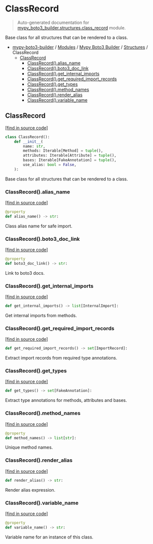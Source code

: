 # ClassRecord

> Auto-generated documentation for [mypy_boto3_builder.structures.class_record](https://github.com/vemel/mypy_boto3_builder/blob/main/mypy_boto3_builder/structures/class_record.py) module.

Base class for all structures that can be rendered to a class.

- [mypy-boto3-builder](../../README.md#mypy_boto3_builder) / [Modules](../../MODULES.md#mypy-boto3-builder-modules) / [Mypy Boto3 Builder](../index.md#mypy-boto3-builder) / [Structures](index.md#structures) / ClassRecord
    - [ClassRecord](#classrecord)
        - [ClassRecord().alias_name](#classrecordalias_name)
        - [ClassRecord().boto3_doc_link](#classrecordboto3_doc_link)
        - [ClassRecord().get_internal_imports](#classrecordget_internal_imports)
        - [ClassRecord().get_required_import_records](#classrecordget_required_import_records)
        - [ClassRecord().get_types](#classrecordget_types)
        - [ClassRecord().method_names](#classrecordmethod_names)
        - [ClassRecord().render_alias](#classrecordrender_alias)
        - [ClassRecord().variable_name](#classrecordvariable_name)

## ClassRecord

[[find in source code]](https://github.com/vemel/mypy_boto3_builder/blob/main/mypy_boto3_builder/structures/class_record.py#L15)

```python
class ClassRecord():
    def __init__(
        name: str,
        methods: Iterable[Method] = tuple(),
        attributes: Iterable[Attribute] = tuple(),
        bases: Iterable[FakeAnnotation] = tuple(),
        use_alias: bool = False,
    ):
```

Base class for all structures that can be rendered to a class.

### ClassRecord().alias_name

[[find in source code]](https://github.com/vemel/mypy_boto3_builder/blob/main/mypy_boto3_builder/structures/class_record.py#L44)

```python
@property
def alias_name() -> str:
```

Class alias name for safe import.

### ClassRecord().boto3_doc_link

[[find in source code]](https://github.com/vemel/mypy_boto3_builder/blob/main/mypy_boto3_builder/structures/class_record.py#L37)

```python
@property
def boto3_doc_link() -> str:
```

Link to boto3 docs.

### ClassRecord().get_internal_imports

[[find in source code]](https://github.com/vemel/mypy_boto3_builder/blob/main/mypy_boto3_builder/structures/class_record.py#L87)

```python
def get_internal_imports() -> list[InternalImport]:
```

Get internal imports from methods.

### ClassRecord().get_required_import_records

[[find in source code]](https://github.com/vemel/mypy_boto3_builder/blob/main/mypy_boto3_builder/structures/class_record.py#L74)

```python
def get_required_import_records() -> set[ImportRecord]:
```

Extract import records from required type annotations.

### ClassRecord().get_types

[[find in source code]](https://github.com/vemel/mypy_boto3_builder/blob/main/mypy_boto3_builder/structures/class_record.py#L61)

```python
def get_types() -> set[FakeAnnotation]:
```

Extract type annotations for methods, attributes and bases.

### ClassRecord().method_names

[[find in source code]](https://github.com/vemel/mypy_boto3_builder/blob/main/mypy_boto3_builder/structures/class_record.py#L107)

```python
@property
def method_names() -> list[str]:
```

Unique method names.

### ClassRecord().render_alias

[[find in source code]](https://github.com/vemel/mypy_boto3_builder/blob/main/mypy_boto3_builder/structures/class_record.py#L55)

```python
def render_alias() -> str:
```

Render alias expression.

### ClassRecord().variable_name

[[find in source code]](https://github.com/vemel/mypy_boto3_builder/blob/main/mypy_boto3_builder/structures/class_record.py#L100)

```python
@property
def variable_name() -> str:
```

Variable name for an instance of this class.
